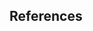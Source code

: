 <style>
    .md-typeset h1{
        display: none;
    }
    .md-sidebar--primary {
        display: none;
    }
</style>

## References